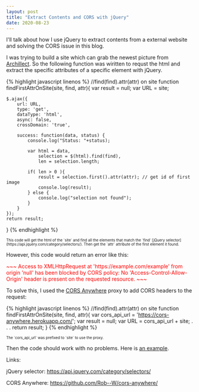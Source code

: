 ```yaml
---
layout: post
title: "Extract Contents and CORS with jQuery"
date: 2020-08-23
---
```


I'll talk about how I use jQuery to extract contents from a external website and solving the CORS issue in this blog.

I was trying to build a site which can grab the newest picture from [Archillect](http://archillect.com/). 
So the following function was wiritten to requst the html and 
extract the specific attributes of a specific element with jQuery.


{% highlight javascript linenos %}
//find(find).attr(attr) on site
function findFirstAttrOnSite(site, find, attr){
	var result = null;
	var URL = site;
	
	$.ajax({
		url: URL,
		type: 'get',
		dataType: 'html',
		async: false,
		crossDomain: 'true',
		
		success: function(data, status) {
			console.log("Status: "+status);
			
			var html = data, 
				selection = $(html).find(find),
				len = selection.length; 

			if( len > 0 ){
				result = selection.first().attr(attr); // get id of first image
				console.log(result);
			} else {
				console.log("selection not found");
			}
		} 
	});
	return result;
}
{% endhighlight %}

<span style="font-size:0.7em;">
This code will get the html of the `site` and 
find all the elements that match the `find` [jQuery selector](https://api.jquery.com/category/selectors/).
Then get the `attr` attribute of the first element it found. 
</span>

However, this code would return an error like this:

<span style="color:red">
~~~
Access to XMLHttpRequest at 'https://example.com/example' from origin 'null' has been blocked 
by CORS policy: No 'Access-Control-Allow-Origin' header is present on the requested resource.
~~~
</span>

To solve this, I used the [CORS Anywhere](https://github.com/Rob--W/cors-anywhere/) proxy
to add CORS headers to the request: 

{% highlight javascript linenos %}
//find(find).attr(attr) on site
function findFirstAttrOnSite(site, find, attr){
	var cors_api_url = 'https://cors-anywhere.herokuapp.com/';
	var result = null;
	var URL = cors_api_url + site;
	.
	.
	.
	return result;
}
{% endhighlight %}

<span style="font-size:0.7em;">
The `cors_api_url` was prefixed to `site` to use the proxy. 
</span>

Then the code should work with no problems. Here is [an example](stevenguo42.github.io/misc/newest_archillect_pic/page.html).


Links:

jQuery selector: https://api.jquery.com/category/selectors/

CORS Anywhere: https://github.com/Rob--W/cors-anywhere/










